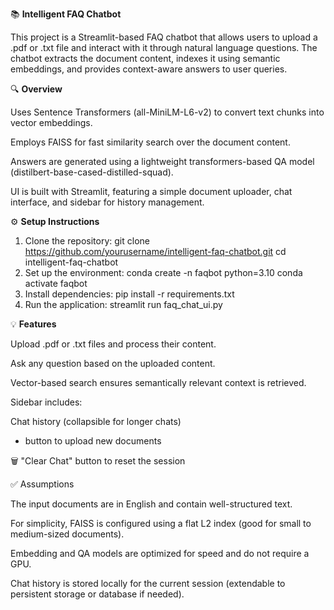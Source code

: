 📚 **Intelligent FAQ Chatbot**

This project is a Streamlit-based FAQ chatbot that allows users to upload a .pdf or .txt file and interact with it through natural language questions. The chatbot extracts the document content, indexes it using semantic embeddings, and provides context-aware answers to user queries.

🔍 **Overview**

Uses Sentence Transformers (all-MiniLM-L6-v2) to convert text chunks into vector embeddings.

Employs FAISS for fast similarity search over the document content.

Answers are generated using a lightweight transformers-based QA model (distilbert-base-cased-distilled-squad).

UI is built with Streamlit, featuring a simple document uploader, chat interface, and sidebar for history management.

⚙️ **Setup Instructions**
1. Clone the repository:
   git clone https://github.com/yourusername/intelligent-faq-chatbot.git
   cd intelligent-faq-chatbot
2. Set up the environment:
   conda create -n faqbot python=3.10
   conda activate faqbot
3. Install dependencies:
   pip install -r requirements.txt
4. Run the application:
   streamlit run faq_chat_ui.py

💡 **Features**

Upload .pdf or .txt files and process their content.

Ask any question based on the uploaded content.

Vector-based search ensures semantically relevant context is retrieved.

Sidebar includes:

Chat history (collapsible for longer chats)

+ button to upload new documents

🗑️ "Clear Chat" button to reset the session

✅ Assumptions

The input documents are in English and contain well-structured text.

For simplicity, FAISS is configured using a flat L2 index (good for small to medium-sized documents).

Embedding and QA models are optimized for speed and do not require a GPU.

Chat history is stored locally for the current session (extendable to persistent storage or database if needed).
